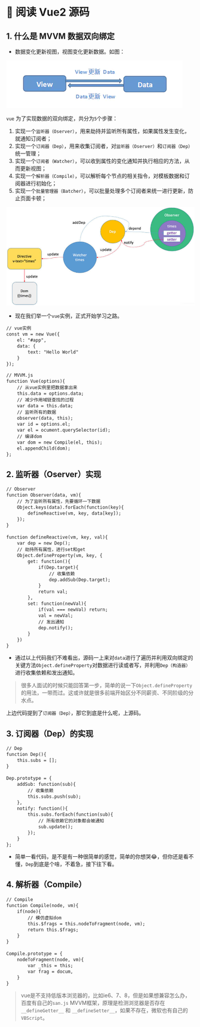 # 🌈 阅读 Vue2 源码

## 1. 什么是 MVVM 数据双向绑定

- 数据变化更新视图，视图变化更新数据。如图：

![mvvm数据双向绑定](/vue_mvvm.png)

`vue` 为了实现数据的双向绑定，共分为`5`个步骤：

1. 实现一个`监听器（Oserver）`，用来劫持并监听所有属性，如果属性发生变化，就通知订阅者；
2. 实现一个`订阅器（Dep）`，用来收集订阅者，对`监听器（Oserver）`和`订阅器（Dep）`统一管理；
3. 实现一个`订阅者（Watcher）`，可以收到属性的变化通知并执行相应的方法，从而更新视图；
4. 实现一个`解析器（Compile）`，可以解析每个节点的相关指令，对模板数据和订阅器进行初始化；
5. 实现一个`批量管理器（Batcher）`，可以批量处理多个订阅者来统一进行更新，防止页面卡顿；

![vue_reactive](/vue_reactive.jpg)

- 现在我们举一个`vue`实例，正式开始学习之路。

```
// vue实例
const vm = new Vue({
    el: "#app",
    data: {
        text: "Hello World"
    }
});
```

```
// MVVM.js
function Vue(options){
    // 从vue实例里把数据拿出来
    this.data = options.data;
    // 减少作用域链查找的过程
    var data = this.data;
    // 监听所有的数据
    observer(data, this);
    var id = options.el;
    var el = ocument.querySelector(id);
    // 编译dom
    var dom = new Compile(el, this);
    el.appendChild(dom);
};
```

## 2. 监听器（Oserver）实现

```
// Observer
function Observer(data, vm){
    // 为了监听所有属性，先要循环一下数据
    Object.keys(data).forEach(function(key){
        defineReactive(vm, key, data[key]);
    });
}

function defineReactive(vm, key, val){
    var dep = new Dep();
    // 劫持所有属性，进行set和get
    Object.defineProperty(vm, key, {
        get: function(){
            if(Dep.target){
                // 收集依赖
                dep.addSub(Dep.target);
            }
            return val;
        },
        set: function(newVal){
            if(val === newVal) return;
            val = newVal;
            // 发出通知
            dep.notify();
        }
    })
}
```

- 通过以上代码我们不难看出，源码一上来对`data`进行了遍历并利用双向绑定的关键方法`Object.defineProperty`对数据进行读或者写，并利用`Dep（构造器）`进行收集依赖和发出通知。

> 很多人面试的时候只能回答第一步，简单的说一下`Object.defineProperty`的用法，一带而过。这或许就是很多前端开始区分不同薪资、不同阶级的分水点。

上边代码提到了`订阅器（Dep）`，那它到底是什么呢，上源码。

## 3. 订阅器（Dep）的实现

```
// Dep
function Dep(){
    this.subs = [];
}

Dep.prototype = {
    addSub: function(sub){
        // 收集依赖
        this.subs.push(sub);
    },
    notify: function(){
        this.subs.forEach(function(sub){
            // 所有依赖它的对象都会被通知
            sub.update();
        });
    }
};
```

- 简单一看代码，是不是有一种很简单的感觉，简单的你想哭😂，但你还是看不懂，`Dep`到底是个啥，不着急，接下往下看。

## 4. 解析器（Compile）

```
// Compile
function Compile(node, vm){
    if(node){
        // 模仿虚拟dom
        this.$frags = this.nodeToFragment(node, vm);
        return this.$frags;
    }
}

Compile.prototype = {
    nodeToFragment(node, vm){
        var _this = this;
        var frag = docum,
    }
}
```

> vue是不支持低版本浏览器的，比如ie6、7、8，但是如果想兼容怎么办，百度有自己的`san.js` MVVM框架，原理是检测浏览器是否存在 `__defineGetter__` 和 `__defineSetter__`，如果不存在，微软也有自己的 `VBScript`。
